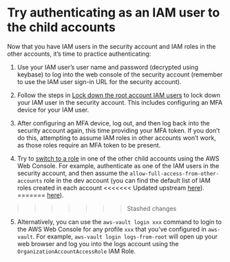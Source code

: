 # Try authenticating as an IAM user to the child accounts

Now that you have IAM users in the security account and IAM roles in the other accounts, it’s time to practice
authenticating:

1. Use your IAM user’s user name and password (decrypted using keybase) to log into the web console of the security
   account (remember to use the IAM user sign-in URL for the security account).

2. Follow the steps in [Lock down the root account IAM users](lock-down-the-root-account-iam-users.md) to lock down your IAM user in the security account. This includes
   configuring an MFA device for your IAM user.

3. After configuring an MFA device, log out, and then log back into the security account again, this time providing your
   MFA token. If you don’t do this, attempting to assume IAM roles in other accounts won’t work, as those roles require
   an MFA token to be present.

4. Try to [switch to a role](https://docs.aws.amazon.com/IAM/latest/UserGuide/id_roles_use_switch-role-console.html) in
   one of the other child accounts using the AWS Web Console. For example, authenticate as one of the IAM users in the
   security account, and then assume the `allow-full-access-from-other-accounts` role in the dev account (you can find
   the default list of IAM roles created in each account
<<<<<<< Updated upstream
   [here](https://github.com/tnn-gruntwork-io/module-security/tree/master/modules/cross-account-iam-roles#resources-created)).
=======
   [here](https://github.com/tnn-gruntwork-io/module-security/tree/master/modules/cross-account-iam-roles#resources-created)).
>>>>>>> Stashed changes

5. Alternatively, you can use the `aws-vault login xxx` command to login to the AWS Web Console for any profile `xxx`
   that you’ve configured in `aws-vault`. For example, `aws-vault login logs-from-root` will open up your web browser
   and log you into the logs account using the `OrganizationAccountAccessRole` IAM Role.
